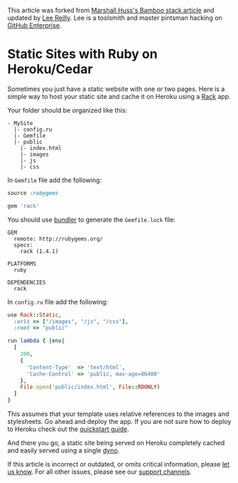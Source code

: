 This article was forked from [Marshall Huss's Bamboo stack article](https://devcenter.heroku.com/articles/static-sites-on-heroku) and updated by [Lee Reilly](http://www.leereilly.net). Lee is a toolsmith and master pintsman hacking on [GitHub Enterprise](https://enterprise.github.com).

# Static Sites with Ruby on Heroku/Cedar

Sometimes you just have a static website with one or two pages. Here is a simple way to host your static site and cache it on Heroku using a [Rack](http://rack.rubyforge.org/) app.

Your folder should be organized like this:

```
- MySite
  |- config.ru
  |- Gemfile
  |- public
    |- index.html
    |- images
    |- js
    |- css
```

In `Gemfile` file add the following:

```ruby
source :rubygems

gem 'rack'
```

You should use [bundler](https://devcenter.heroku.com/articles/bundler) to generate the `Gemfile.lock` file:

```
GEM
  remote: http://rubygems.org/
  specs:
    rack (1.4.1)

PLATFORMS
  ruby

DEPENDENCIES
  rack
```

In `config.ru` file add the following:

```ruby
use Rack::Static,
  :urls => ["/images", "/js", "/css"],
  :root => "public"

run lambda { |env|
  [
    200,
    {
      'Content-Type'  => 'text/html',
      'Cache-Control' => 'public, max-age=86400'
    },
    File.open('public/index.html', File::RDONLY)
  ]
}
```

This assumes that your template uses relative references to the images and stylesheets. Go ahead and deploy the app. If you are not sure how to deploy to Heroku check out the [quickstart guide](https://devcenter.heroku.com/articles/quickstart).

And there you go, a static site being served on Heroku completely cached and easily served using a single [dyno](https://devcenter.heroku.com/articles/dynos).

If this article is incorrect or outdated, or omits critical information, please [let us know](https://devcenter.heroku.com/articles/static-sites-on-heroku#). For all other issues, please see our [support channels](https://devcenter.heroku.com/articles/support-channels).